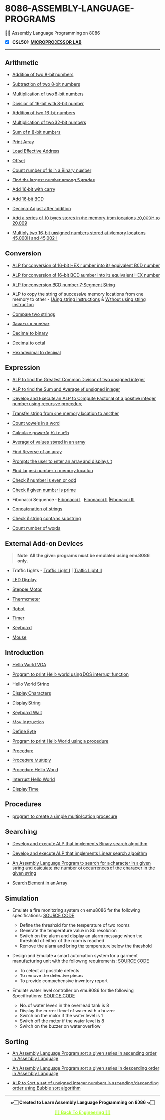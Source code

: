 # 8086-ASSEMBLY-LANGUAGE-PROGRAMS

 👍🏻 Assembly Language Programming on 8086
 
  - [X] **CSL501: [MICROPROCESSOR LAB](https://github.com/Amey-Thakur/MICROPROCESSOR-AND-MICROPROCESSOR-LAB)**

---

## Arithmetic

 - [Addition of two 8-bit numbers](https://github.com/Amey-Thakur/8086-ASSEMBLY-LANGUAGE-PROGRAMS/blob/main/Arithmetic/add_8b_2.asm)
 
 - [Subtraction of two 8-bit numbers](https://github.com/Amey-Thakur/8086-ASSEMBLY-LANGUAGE-PROGRAMS/blob/main/Arithmetic/sub_8b.asm)
 
 - [Multiplication of two 8-bit numbers](https://github.com/Amey-Thakur/8086-ASSEMBLY-LANGUAGE-PROGRAMS/blob/main/Arithmetic/multiply_8b.asm)
 
 - [Division of 16-bit with 8-bit number](https://github.com/Amey-Thakur/8086-ASSEMBLY-LANGUAGE-PROGRAMS/blob/main/Arithmetic/divide_16b_by_8b.asm)
 
 - [Addition of two 16-bit numbers](https://github.com/Amey-Thakur/8086-ASSEMBLY-LANGUAGE-PROGRAMS/blob/main/Arithmetic/add_8b_16b.asm)
 
 - [Multiplication of two 32-bit numbers](https://github.com/Amey-Thakur/8086-ASSEMBLY-LANGUAGE-PROGRAMS/blob/main/Arithmetic/multiply_2_32b.asm)
 
 - [Sum of n 8-bit numbers](https://github.com/Amey-Thakur/8086-ASSEMBLY-LANGUAGE-PROGRAMS/blob/main/Arithmetic/Sum_of_n_8b.asm)
 
 - [Print Array](https://github.com/Amey-Thakur/8086-ASSEMBLY-LANGUAGE-PROGRAMS/blob/main/Arithmetic/print_array.asm)
 
 - [Load Effective Address](https://github.com/Amey-Thakur/8086-ASSEMBLY-LANGUAGE-PROGRAMS/blob/main/Arithmetic/lea.asm)
 
 - [Offset](https://github.com/Amey-Thakur/8086-ASSEMBLY-LANGUAGE-PROGRAMS/blob/main/Arithmetic/offset.asm)
 
 - [Count number of 1s in a Binary number](https://github.com/Amey-Thakur/8086-ASSEMBLY-LANGUAGE-PROGRAMS/blob/main/Arithmetic/count_1s.asm)
 
 - [Find the largest number among 5 grades](https://github.com/Amey-Thakur/8086-ASSEMBLY-LANGUAGE-PROGRAMS/blob/main/Arithmetic/find_largest.asm)
 
 - [Add 16-bit with carry](https://github.com/Amey-Thakur/8086-ASSEMBLY-LANGUAGE-PROGRAMS/blob/main/Arithmetic/add_16b_carry.asm)
 
 - [Add 16-bit BCD](https://github.com/Amey-Thakur/8086-ASSEMBLY-LANGUAGE-PROGRAMS/blob/main/Arithmetic/add_16b_bcd.asm)
 
 - [Decimal Adjust after addition](https://github.com/Amey-Thakur/8086-ASSEMBLY-LANGUAGE-PROGRAMS/blob/main/Arithmetic/daa.asm)
 
 - [Add a series of 10 bytes stores in the memory from locations 20,000H to 20,009](https://github.com/Amey-Thakur/8086-ASSEMBLY-LANGUAGE-PROGRAMS/blob/main/Arithmetic/add_in_memory.asm)
 
 - [Multiply two 16-bit unsigned numbers stored at Memory locations 45,000H and 45,002H](https://github.com/Amey-Thakur/8086-ASSEMBLY-LANGUAGE-PROGRAMS/blob/main/Arithmetic/multiply_in_memory.asm)


## Conversion

 - [ALP for conversion of 16-bit HEX number into its equivalent BCD number](https://github.com/Amey-Thakur/8086-ASSEMBLY-LANGUAGE-PROGRAMS/blob/main/Conversion/hex_bcd.asm)
 
 - [ALP for conversion of 16-bit BCD number into its equivalent HEX number](https://github.com/Amey-Thakur/8086-ASSEMBLY-LANGUAGE-PROGRAMS/blob/main/Conversion/bcd_hex.asm)
 
 - [ALP for conversion BCD number 7-Segment String](https://github.com/Amey-Thakur/8086-ASSEMBLY-LANGUAGE-PROGRAMS/blob/main/Conversion/seven_segment.asm)
 
 - ALP to copy the string of successive memory locations from one memory to other - [Using string instructions](https://github.com/Amey-Thakur/8086-ASSEMBLY-LANGUAGE-PROGRAMS/blob/main/Conversion/copy_string_instruction.asm) & [Without using string instruction](https://github.com/Amey-Thakur/8086-ASSEMBLY-LANGUAGE-PROGRAMS/blob/main/Conversion/copy_without_string_instruction.asm)
 
 - [Compare two strings](https://github.com/Amey-Thakur/8086-ASSEMBLY-LANGUAGE-PROGRAMS/blob/main/Conversion/compare_strings.asm)
 
 - [Reverse a number](https://github.com/Amey-Thakur/8086-ASSEMBLY-LANGUAGE-PROGRAMS/blob/main/Conversion/reverse_number.asm)
 
 - [Decimal to binary](https://github.com/Amey-Thakur/8086-ASSEMBLY-LANGUAGE-PROGRAMS/blob/main/Conversion/decimal_to_binary.asm)
 
 - [Decimal to octal](https://github.com/Amey-Thakur/8086-ASSEMBLY-LANGUAGE-PROGRAMS/blob/main/Conversion/decimal_to_octal.asm)
 
 - [Hexadecimal to decimal](https://github.com/Amey-Thakur/8086-ASSEMBLY-LANGUAGE-PROGRAMS/blob/main/Conversion/hex_to_decimal.asm)
 

## Expression

 - [ALP to find the Greatest Common Divisor of two unsigned integer](https://github.com/Amey-Thakur/8086-ASSEMBLY-LANGUAGE-PROGRAMS/blob/main/Expression/gcd_two.asm)
 
 - [ALP to find the Sum and Average of unsigned integer](https://github.com/Amey-Thakur/8086-ASSEMBLY-LANGUAGE-PROGRAMS/blob/main/Expression/sum_average_unsigned.asm)
 
 - [Develop and Execute an ALP to Compute Factorial of a positive integer number using recursive procedure](https://github.com/Amey-Thakur/8086-ASSEMBLY-LANGUAGE-PROGRAMS/blob/main/Expression/fact.asm)
 
 - [Transfer string from one memory location to another](https://github.com/Amey-Thakur/8086-ASSEMBLY-LANGUAGE-PROGRAMS/blob/main/Expression/copy_string_memory_location.asm)
 
 - [Count vowels in a word](https://github.com/Amey-Thakur/8086-ASSEMBLY-LANGUAGE-PROGRAMS/blob/main/Expression/count_vowels.asm)
 
 - [Calculate power(a,b) i.e a^b](https://github.com/Amey-Thakur/8086-ASSEMBLY-LANGUAGE-PROGRAMS/blob/main/Expression/power.asm)
 
 - [Average of values stored in an array](https://github.com/Amey-Thakur/8086-ASSEMBLY-LANGUAGE-PROGRAMS/blob/main/Expression/average_sum_array.asm)
 
 - [Find Reverse of an array](https://github.com/Amey-Thakur/8086-ASSEMBLY-LANGUAGE-PROGRAMS/blob/main/Expression/reverse_array.asm)
 
 - [Prompts the user to enter an array and displays it](https://github.com/Amey-Thakur/8086-ASSEMBLY-LANGUAGE-PROGRAMS/blob/main/Expression/prompt_user_array%2Bdisplay.asm)
 
 - [Find largest number in memory location](https://github.com/Amey-Thakur/8086-ASSEMBLY-LANGUAGE-PROGRAMS/blob/main/Expression/finding_largest_number_memory.asm)
 
 - [Check if number is even or odd](https://github.com/Amey-Thakur/8086-ASSEMBLY-LANGUAGE-PROGRAMS/blob/main/Expression/check_number_even_odd.asm)
 
 - [Check if given number is prime](https://github.com/Amey-Thakur/8086-ASSEMBLY-LANGUAGE-PROGRAMS/blob/main/Expression/given_number_prime.asm)
 
 - Fibonacci Sequence - [Fibonacci I](https://github.com/Amey-Thakur/8086-ASSEMBLY-LANGUAGE-PROGRAMS/blob/main/Expression/fibonacci.asm) | [Fibonacci II](https://github.com/Amey-Thakur/8086-ASSEMBLY-LANGUAGE-PROGRAMS/blob/main/Expression/fibonacci2.asm) |[Fibonacci III](https://github.com/Amey-Thakur/8086-ASSEMBLY-LANGUAGE-PROGRAMS/blob/main/Expression/fibonacci3.asm) 
 
 - [Concatenation of strings](https://github.com/Amey-Thakur/8086-ASSEMBLY-LANGUAGE-PROGRAMS/blob/main/Expression/concatenation_string.asm)
 
 - [Check if string contains substring](https://github.com/Amey-Thakur/8086-ASSEMBLY-LANGUAGE-PROGRAMS/blob/main/Expression/substring_in_string.asm)
 
 - [Count number of words](https://github.com/Amey-Thakur/8086-ASSEMBLY-LANGUAGE-PROGRAMS/blob/main/Expression/count_words.asm)
 

## External Add-on Devices
 
 >**Note: All the given programs must be emulated using emu8086 only.**
  
 - Traffic Lights - [Traffic Light I](https://github.com/Amey-Thakur/8086-ASSEMBLY-LANGUAGE-PROGRAMS/blob/main/External%20Devices/traffic_lights.asm) | [Traffic Light II](https://github.com/Amey-Thakur/8086-ASSEMBLY-LANGUAGE-PROGRAMS/blob/main/External%20Devices/traffic_lights2.asm)
 
 - [LED Display](https://github.com/Amey-Thakur/8086-ASSEMBLY-LANGUAGE-PROGRAMS/blob/main/External%20Devices/LED_display_test.asm)
 
 - [Stepper Motor](https://github.com/Amey-Thakur/8086-ASSEMBLY-LANGUAGE-PROGRAMS/blob/main/External%20Devices/stepper_motor.asm)
 
 - [Thermometer](https://github.com/Amey-Thakur/8086-ASSEMBLY-LANGUAGE-PROGRAMS/blob/main/External%20Devices/thermometer.asm)
 
 - [Robot](https://github.com/Amey-Thakur/8086-ASSEMBLY-LANGUAGE-PROGRAMS/blob/main/External%20Devices/robot.asm)
 
 - [Timer](https://github.com/Amey-Thakur/8086-ASSEMBLY-LANGUAGE-PROGRAMS/blob/main/External%20Devices/timer.asm)
 
 - [Keyboard](https://github.com/Amey-Thakur/8086-ASSEMBLY-LANGUAGE-PROGRAMS/blob/main/External%20Devices/keyboard.asm)
 
 - [Mouse](https://github.com/Amey-Thakur/8086-ASSEMBLY-LANGUAGE-PROGRAMS/blob/main/External%20Devices/mouse.asm)


## Introduction

 - [Hello World VGA](https://github.com/Amey-Thakur/8086-ASSEMBLY-LANGUAGE-PROGRAMS/blob/main/Introduction/1_hello_world_VGA.asm)
 
 - [Program to print Hello world using DOS interrupt function](https://github.com/Amey-Thakur/8086-ASSEMBLY-LANGUAGE-PROGRAMS/blob/main/Introduction/2_hello_world_dos.asm)
 
 - [Hello World String](https://github.com/Amey-Thakur/8086-ASSEMBLY-LANGUAGE-PROGRAMS/blob/main/Introduction/3_hello_world_string.asm)
 
 - [Display Characters](https://github.com/Amey-Thakur/8086-ASSEMBLY-LANGUAGE-PROGRAMS/blob/main/Introduction/4_display_characters.asm)
 
 - [Display String](https://github.com/Amey-Thakur/8086-ASSEMBLY-LANGUAGE-PROGRAMS/blob/main/Introduction/5_display_string.asm)
 
 - [Keyboard Wait](https://github.com/Amey-Thakur/8086-ASSEMBLY-LANGUAGE-PROGRAMS/blob/main/Introduction/6_keyboard_wait.asm)
 
 - [Mov Instruction](https://github.com/Amey-Thakur/8086-ASSEMBLY-LANGUAGE-PROGRAMS/blob/main/Introduction/7_mov_instruction.asm)
 
 - [Define Byte](https://github.com/Amey-Thakur/8086-ASSEMBLY-LANGUAGE-PROGRAMS/blob/main/Introduction/8_define_byte.asm)
 
 - [Program to print Hello World using a procedure](https://github.com/Amey-Thakur/8086-ASSEMBLY-LANGUAGE-PROGRAMS/blob/main/Introduction/9_hello_world_proc.asm)
 
 - [Procedure](https://github.com/Amey-Thakur/8086-ASSEMBLY-LANGUAGE-PROGRAMS/blob/main/Introduction/10_proc.asm)
 
 - [Procedure Multiply](https://github.com/Amey-Thakur/8086-ASSEMBLY-LANGUAGE-PROGRAMS/blob/main/Introduction/11_proc_multiply.asm)
 
 - [Procedure Hello World](https://github.com/Amey-Thakur/8086-ASSEMBLY-LANGUAGE-PROGRAMS/blob/main/Introduction/12_proc_hello_world.asm)
 
 - [Interrupt Hello World](https://github.com/Amey-Thakur/8086-ASSEMBLY-LANGUAGE-PROGRAMS/blob/main/Introduction/13_interrupt_hello_world.asm)
 
 - [Display Time](https://github.com/Amey-Thakur/8086-ASSEMBLY-LANGUAGE-PROGRAMS/blob/main/Introduction/14_display_time.asm)
 
 
## Procedures
 
  - [program to create a simple multiplication procedure](https://github.com/Amey-Thakur/8086-ASSEMBLY-LANGUAGE-PROGRAMS/blob/main/Procedures/myfirstproc.asm)


## Searching

 - [Develop and execute ALP that implements Binary search algorithm](https://github.com/Amey-Thakur/8086-ASSEMBLY-LANGUAGE-PROGRAMS/blob/main/Searching/binary_search.asm)
 
 - [Develop and execute ALP that implements Linear search algorithm](https://github.com/Amey-Thakur/8086-ASSEMBLY-LANGUAGE-PROGRAMS/blob/main/Searching/linear_search.asm)
 
 - [An Assembly Language Program to search for a character in a given string and calculate the number of occurrences of the character in the given string](https://github.com/Amey-Thakur/8086-ASSEMBLY-LANGUAGE-PROGRAMS/blob/main/Searching/occurences_character_count.asm)
 
 - [Search Element in an Array](https://github.com/Amey-Thakur/8086-ASSEMBLY-LANGUAGE-PROGRAMS/blob/main/Searching/search_element_array.asm)


## Simulation

 - Emulate a fire monitoring system on emu8086 for the following specifications: [SOURCE CODE](https://github.com/Amey-Thakur/8086-ASSEMBLY-LANGUAGE-PROGRAMS/blob/main/Simulation/fire_monitoring_system.asm)
    * Define the threshold for the temperature of two rooms
    * Generate the temperature value in 8b resolution
    * Switch on the alarm and display an alarm message when the threshold of either of the room is reached
    * Remove the alarm and bring the temperature below the threshold
 
 - Design and Emulate a smart automation system for a garment manufacturing unit with the following requirements: [SOURCE CODE](https://github.com/Amey-Thakur/8086-ASSEMBLY-LANGUAGE-PROGRAMS/blob/main/Simulation/garment_defect.asm)    
    * To detect all possible defects
    * To remove the defective pieces
    * To provide comprehensive inventory report
 
 - Emulate water level controller on emu8086 for the following Specifications: [SOURCE CODE](https://github.com/Amey-Thakur/8086-ASSEMBLY-LANGUAGE-PROGRAMS/blob/main/Simulation/water_level_controller.asm)
    * No. of water levels in the overhead tank is 8
    * Display the current level of water with a buzzer
    * Switch on the motor if the water level is 1
    * Switch off the motor if the water level is 8
    * Switch on the buzzer on water overflow


## Sorting

 - [An Assembly Language Program sort a given series in ascending order in Assembly Language](https://github.com/Amey-Thakur/8086-ASSEMBLY-LANGUAGE-PROGRAMS/blob/main/Sorting/array_ascending.asm)
 
 - [An Assembly Language Program sort a given series in descending order in Assembly Language](https://github.com/Amey-Thakur/8086-ASSEMBLY-LANGUAGE-PROGRAMS/blob/main/Sorting/array_descending.asm)
 
 - [ALP to Sort a set of unsigned integer numbers in ascending/descending order using Bubble sort algorithm](https://github.com/Amey-Thakur/8086-ASSEMBLY-LANGUAGE-PROGRAMS/blob/main/Sorting/bubble_sort.asm)

---

<p align="center"> <b> 👉🏻 Created to Learn Assembly Language Programming on 8086 👈🏻 <b> </p>
 
<p align="center"><a href='https://github.com/Amey-Thakur/COMPUTER-ENGINEERING', style='color: greenyellow;'> ✌🏻 Back To Engineering ✌🏻</p>
